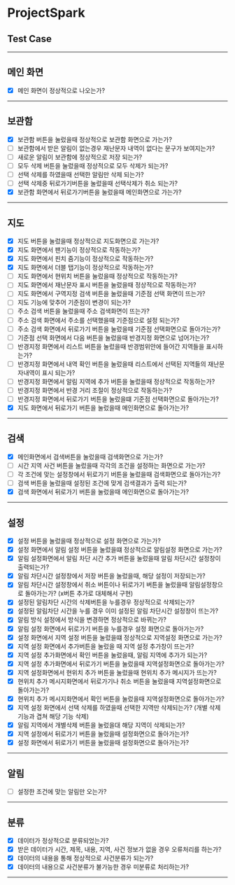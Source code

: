 # ProjectSpark

## Test Case
*****
## 메인 화면
- [x] 메인 화면이 정상적으로 나오는가?
*****
## 보관함
- [x] 보관함 버튼을 눌렀을때 정상적으로 보관함 화면으로 가는가?
- [ ] 보관함에서 받은 알림이 없는경우 재난문자 내역이 없다는 문구가 보여지는가?
- [ ] 새로운 알림이 보관함에 정상적으로 저장 되는가?
- [ ] 모두 삭제 버튼을 눌렀을때 정상적으로 모두 삭제가 되는가?
- [ ] 선택 삭제를 하였을때 선택한 알림만 삭제 되는가?
- [ ] 선택 삭제중 뒤로가기버튼을 눌렀을때 선택삭제가 취소 되는가?
- [x] 보관함 화면에서 뒤로가기버튼을 눌렀을때 메인화면으로 가는가?
*****
## 지도
- [x] 지도 버튼을 눌렀을때 정상적으로 지도화면으로 가는가?
- [x] 지도 화면에서 팬기능이 정상적으로 작동하는가?
- [x] 지도 화면에서 핀치 줌기능이 정상적으로 작동하는가?
- [x] 지도 화면에서 더블 탭기능이 정상적으로 작동하는가?
- [ ] 지도 화면에서 현위치 버튼을 눌렀을때 정상적으로 작동하는가?
- [ ] 지도 화면에서 재난문자 표시 버튼을 눌렀을때 정상적으로 작동하는가?
- [ ] 지도 화면에서 구역지정 검색 버튼을 눌렀을때 기준점 선택 화면이 뜨는가?
- [ ] 지도 기능에 맞추어 기준점이 변경이 되는가?
- [ ] 주소 검색 버튼을 눌렀을때 주소 검색화면이 뜨는가?
- [ ] 주소 검색 화면에서 주소를 선택했을때 기준점으로 설정 되는가?
- [ ] 주소 검색 화면에서 뒤로가기 버튼을 눌렀을때 기준점 선택화면으로 돌아가는가?
- [ ] 기준점 선택 화면에서 다음 버튼을 눌렀을때 반경지정 화면으로 넘어가는가?
- [ ] 반경지정 화면에서 리스트 버튼을 눌렀을때 반경범위안에 들어간 지역들을 표시하는가?
- [ ] 반경지정 화면에서 내역 확인 버튼을 눌렀을때 리스트에서 선택된 지역들의 재난문자내역이 표시 되는가?
- [ ] 반경지정 화면에서 알림 지역에 추가 버튼을 눌렀을때 정상적으로 작동하는가?
- [ ] 반경지정 화면에서 반경 거리 조절이 정상적으로 작동하는가?
- [ ] 반경지정 화면에서 뒤로가기 버튼을 눌렀을떄 기준점 선택화면으로 돌아가는가?
- [x] 지도 화면에서 뒤로가기 버튼을 눌렀을때 메인화면으로 돌아가는가?
*****
## 검색
- [x] 메인화면에서 검색버튼을 눌렀을때 검색화면으로 가는가?
- [ ] 시간 지역 사건 버튼을 눌렀을때 각각의 조건을 설정하는 화면으로 가는가?
- [ ] 각 조건에 맞는 설정창에서 뒤로가기 버튼을 눌렀을때 검색화면으로 돌아가는가?
- [ ] 검색 버튼을 눌렀을때 설정된 조건에 맞게 검색결과가 출력 되는가?
- [x] 검색 화면에서 뒤로가기 버튼을 눌렀을때 메인화면으로 돌아가는가?
*****
## 설정
- [x] 설정 버튼을 눌렀을때 정상적으로 설정 화면으로 가는가?
- [x] 설정 화면에서 알림 설정 버튼을 눌렀을떄 정상적으로 알림설정 화면으로 가는가?
- [x] 알림 설정화면에서 알림 차단 시간 추가 버튼을 눌렀을때 알림 차단시간 설정창이 출력되는가?
- [x] 알림 차단시간 설정창에서 저장 버튼을 눌렀을때, 해당 설정이 저장되는가?
- [x] 알림 차단시간 설정창에서 취소 버튼이나 뒤로가기 버튼을 눌렀을때 알림설정창으로 돌아가는가?
(x버튼 추가로 대체해서 구현)
- [x] 설정된 알림차단 시간의 삭제버튼을 누를경우 정상적으로 삭제되는가?
- [x] 설정된 알림차단 시간을 누를 경우 이미 설정된 알림 차단시간 설정창이 뜨는가?
- [x] 알림 방식 설정에서 방식을 변경하면 정상적으로 바뀌는가?
- [x] 알림 설정 화면에서 뒤로가기 버튼을 누를경우 설정 화면으로 돌아가는가?
- [x] 설정 화면에서 지역 설정 버튼을 눌렀을떄 정상적으로 지역설정 화면으로 가는가?
- [x] 지역 설정 화면에서 추가버튼을 눌렀을 때 지역 설정 추가창이 뜨는가?
- [x] 지역 설정 추가화면에서 확인 버튼을 눌렀을때, 알림 지역에 추가가 되는가?
- [x] 지역 설정 추가화면에서 뒤로가기 버튼을 눌렀을때 지역설정화면으로 돌아가는가?
- [x] 지역 설정화면에서 현위치 추가 버튼을 눌렀을때 현위치 추가 메시지가 뜨는가?
- [x] 현위치 추가 메시지화면에서 뒤로가기나 취소 버튼을 눌렀을때 지역설정화면으로 돌아가는가?
- [x] 현위치 추가 메시지화면에서 확인 버튼을 눌렀을때 지역설정화면으로 돌아가는가?
- [x] 지역 설정 화면에서 선택 삭제를 하였을때 선택한 지역만 삭제되는가?
(개별 삭제 기능과 겹쳐 해당 기능 삭제)
- [x] 알림 지역에서 개별삭제 버튼을 눌렀을대 해당 지역이 삭제되는가?
- [x] 지역 설정에서 뒤로가기 버튼을 눌렀을때 설정화면으로 돌아가는가?
- [x] 설정 화면에서 뒤로가기 버튼을 눌렀을때 설정화면으로 돌아가는가?
*****
## 알림
- [ ] 설정한 조건에 맞는 알림만 오는가?
*****
## 분류
- [x] 데이터가 정상적으로 분류되었는가?
- [x] 받은 데이터가 시간, 제목, 내용, 지역, 사건 정보가 없을 경우 오류처리를 하는가?
- [x] 데이터의 내용을 통해 정상적으로 사건분류가 되는가?
- [x] 데이터의 내용으로 사건분류가 불가능한 경우 미분류로 처리하는가?
*****
